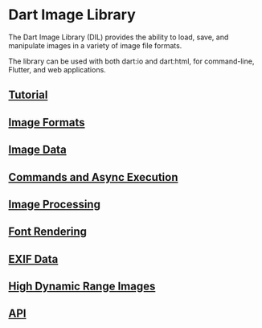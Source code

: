 # Dart Image Library

The Dart Image Library (DIL) provides the ability to load, save, and manipulate images
in a variety of image file formats.

The library can be used with both dart:io and dart:html, for command-line, Flutter, and
web applications.

## [Tutorial](tutorial.md)

## [Image Formats](formats.md)

## [Image Data](image_data.md)

## [Commands and Async Execution](commands.md)

## [Image Processing](filters.md)

## [Font Rendering](fonts.md)

## [EXIF Data](exif.md)

## [High Dynamic Range Images](hdr.md)

## [API]()

